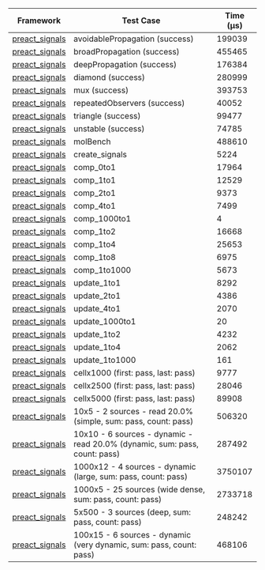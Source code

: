 | Framework | Test Case | Time (μs) |
| --- | --- | --- |
| [preact_signals](https://pub.dev/packages/preact_signals) | avoidablePropagation (success) | 199039 |
| [preact_signals](https://pub.dev/packages/preact_signals) | broadPropagation (success) | 455465 |
| [preact_signals](https://pub.dev/packages/preact_signals) | deepPropagation (success) | 176384 |
| [preact_signals](https://pub.dev/packages/preact_signals) | diamond (success) | 280999 |
| [preact_signals](https://pub.dev/packages/preact_signals) | mux (success) | 393753 |
| [preact_signals](https://pub.dev/packages/preact_signals) | repeatedObservers (success) | 40052 |
| [preact_signals](https://pub.dev/packages/preact_signals) | triangle (success) | 99477 |
| [preact_signals](https://pub.dev/packages/preact_signals) | unstable (success) | 74785 |
| [preact_signals](https://pub.dev/packages/preact_signals) | molBench | 488610 |
| [preact_signals](https://pub.dev/packages/preact_signals) | create_signals | 5224 |
| [preact_signals](https://pub.dev/packages/preact_signals) | comp_0to1 | 17964 |
| [preact_signals](https://pub.dev/packages/preact_signals) | comp_1to1 | 12529 |
| [preact_signals](https://pub.dev/packages/preact_signals) | comp_2to1 | 9373 |
| [preact_signals](https://pub.dev/packages/preact_signals) | comp_4to1 | 7499 |
| [preact_signals](https://pub.dev/packages/preact_signals) | comp_1000to1 | 4 |
| [preact_signals](https://pub.dev/packages/preact_signals) | comp_1to2 | 16668 |
| [preact_signals](https://pub.dev/packages/preact_signals) | comp_1to4 | 25653 |
| [preact_signals](https://pub.dev/packages/preact_signals) | comp_1to8 | 6975 |
| [preact_signals](https://pub.dev/packages/preact_signals) | comp_1to1000 | 5673 |
| [preact_signals](https://pub.dev/packages/preact_signals) | update_1to1 | 8292 |
| [preact_signals](https://pub.dev/packages/preact_signals) | update_2to1 | 4386 |
| [preact_signals](https://pub.dev/packages/preact_signals) | update_4to1 | 2070 |
| [preact_signals](https://pub.dev/packages/preact_signals) | update_1000to1 | 20 |
| [preact_signals](https://pub.dev/packages/preact_signals) | update_1to2 | 4232 |
| [preact_signals](https://pub.dev/packages/preact_signals) | update_1to4 | 2062 |
| [preact_signals](https://pub.dev/packages/preact_signals) | update_1to1000 | 161 |
| [preact_signals](https://pub.dev/packages/preact_signals) | cellx1000 (first: pass, last: pass) | 9777 |
| [preact_signals](https://pub.dev/packages/preact_signals) | cellx2500 (first: pass, last: pass) | 28046 |
| [preact_signals](https://pub.dev/packages/preact_signals) | cellx5000 (first: pass, last: pass) | 89908 |
| [preact_signals](https://pub.dev/packages/preact_signals) | 10x5 - 2 sources - read 20.0% (simple, sum: pass, count: pass) | 506320 |
| [preact_signals](https://pub.dev/packages/preact_signals) | 10x10 - 6 sources - dynamic - read 20.0% (dynamic, sum: pass, count: pass) | 287492 |
| [preact_signals](https://pub.dev/packages/preact_signals) | 1000x12 - 4 sources - dynamic (large, sum: pass, count: pass) | 3750107 |
| [preact_signals](https://pub.dev/packages/preact_signals) | 1000x5 - 25 sources (wide dense, sum: pass, count: pass) | 2733718 |
| [preact_signals](https://pub.dev/packages/preact_signals) | 5x500 - 3 sources (deep, sum: pass, count: pass) | 248242 |
| [preact_signals](https://pub.dev/packages/preact_signals) | 100x15 - 6 sources - dynamic (very dynamic, sum: pass, count: pass) | 468106 |
